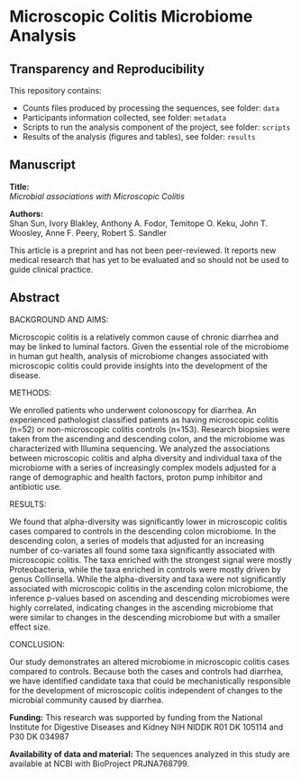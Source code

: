 
# Microscopic Colitis Microbiome Analysis

## Transparency and Reproducibility

This repository contains:         

 * Counts files produced by processing the sequences, see folder: `data`
 * Participants information collected, see folder: `metadata`
 * Scripts to run the analysis component of the project, see folder: `scripts`
 * Results of the analysis (figures and tables), see folder: `results`
 
## Manuscript

**Title:**                
_Microbial associations with Microscopic Colitis_

**Authors:**               
Shan Sun, Ivory Blakley, Anthony A. Fodor, Temitope O. Keku,  John T. Woosley, Anne F. Peery, Robert S. Sandler 

This article is a preprint and has not been peer-reviewed. It reports new medical research that has yet to be evaluated and so should not be used to guide clinical practice.

## Abstract
BACKGROUND AND AIMS: 

Microscopic colitis is a relatively common cause of chronic diarrhea and may be linked to luminal factors. Given the essential role of the microbiome in human gut health, analysis of microbiome changes associated with microscopic colitis could provide insights into the development of the disease.

METHODS:

We enrolled patients who underwent colonoscopy for diarrhea. An experienced pathologist classified patients as having microscopic colitis (n=52) or non-microscopic colitis controls (n=153). Research biopsies were taken from the ascending and descending colon, and the microbiome was characterized with Illumina sequencing. We analyzed the associations between microscopic colitis and alpha diversity and individual taxa of the microbiome with a series of increasingly complex models adjusted for a range of demographic and health factors, proton pump inhibitor and antibiotic use.

RESULTS: 

We found that alpha-diversity was significantly lower in microscopic colitis cases compared to controls in the descending colon microbiome.  In the descending colon, a series of models that adjusted for an increasing number of co-variates all found some taxa significantly associated with microscopic colitis. The taxa enriched with the strongest signal were mostly Proteobacteria, while the taxa enriched in controls were mostly driven by genus Collinsella. While the alpha-diversity and taxa were not significantly associated with microscopic colitis in the ascending colon microbiome, the inference p-values based on ascending and descending microbiomes were highly correlated, indicating changes in the ascending microbiome that were similar to changes in the descending microbiome but with a smaller effect size.

CONCLUSION:

Our study demonstrates an altered microbiome in microscopic colitis cases compared to controls. Because both the cases and controls had diarrhea, we have identified candidate taxa that could be mechanistically responsible for the development of microscopic colitis independent of changes to the microbial community caused by diarrhea.


**Funding:**
This research was supported by funding from the National Institute for Digestive Diseases and Kidney NIH NIDDK R01 DK 105114 and P30 DK 034987

**Availability of data and material:**
The sequences analyzed in this study are available at NCBI with BioProject PRJNA768799.
